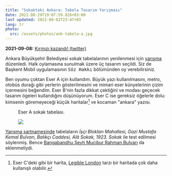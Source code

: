 ```yaml
---
title: "Sokaktaki Ankara: Tabela Tasarım Yarışması"
date: 2021-08-29T19:07:59.826+03:00
last updated: 2021-09-02T23:47+03
lang: tr
photo:
  src: /assets/photos/ank-tabela-a.jpg
---
```


**<time>2021-09-08</time>:** [Kırmızı kazandı! (twitter)](https://twitter.com/ankarabbld/status/1433505785573777414)

Ankara Büyükşehir Belediyesi sokak tabelalarının yenilenmesi için [yarışma][] 
düzenledi. Halk oylamasına sunulmak üzere üç tasarım seçildi. Siz de Başkent
Mobil uygulamasının <kbd><samp>Söz Hakkı</samp></kbd> bölümünden oy 
verebilirsiniz.

Ben oyumu çoktan Eser A için kullandım. Büyük yazı kullanılmasını, metro,
otobüs durağı gibi yerlerin gösterilmesini ve mimari eser künyelerinin
çizim içermesini beğendim. Eser B'nin fazla dikkat çektiğini ve modası geçecek tasarım ögeleri kullandığını düşünüyorum. Eser C ise gereksiz öğelerle dolu: 
kimsenin göremeyeceği küçük haritalar[^1] ve kocaman "ankara" yazısı.

[^1]: Eser C'deki gibi bir harita, [Legible London][] tarzı bir haritada çok 
daha kullanışlı olabilir.

<figure><figcaption>Eser A sokak tabelası.</figcaption>

![]({{photo.src}})

</figure>

[Yarışma şartnamesinde][şartname] tabelaların <i>İşçi Blokları Mahallesi,
Gazi Mustafa Kemal Bulvarı, Balıkçı Caddesi, Alâ Sokak, 1923. Sokak</i> ile
test edilmesi söylenmiş. Bence [Bangabandhu Şeyh Mucibur Rahman Bulvarı][BŞM Rahman]
da eklenmeliydi.

[yarışma]: https://sokaktakiankara.ankara.bel.tr/
[Legible London]: https://en.wikipedia.org/wiki/Legible_London
[şartname]: https://sokaktakiankara.ankara.bel.tr/sartnameekler/tabelafontyarismasartnamesi.pdf
[BŞM Rahman]: https://www.openstreetmap.org/way/25211791
